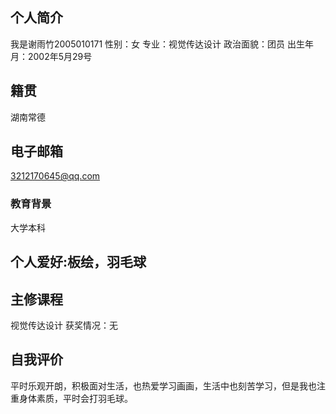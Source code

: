 ## 个人简介
我是谢雨竹2005010171
性别：女
专业：视觉传达设计
政治面貌：团员
出生年月：2002年5月29号
## 籍贯
湖南常德
## 电子邮箱
3212170645@qq.com
### 教育背景
大学本科
## 个人爱好:板绘，羽毛球
## 主修课程
视觉传达设计
获奖情况：无
## 自我评价
平时乐观开朗，积极面对生活，也热爱学习画画，生活中也刻苦学习，但是我也注重身体素质，平时会打羽毛球。
